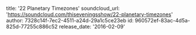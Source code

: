 title: '22 Planetary Timezones'
soundcloud_url: 'https://soundcloud.com/thiseveningsshow/22-planetary-timezones'
author: 7328c14f-7ec2-4511-a24d-29a1c5ce23eb
id: 960572ef-83ac-4d5a-825d-77255c886c52
release_date: '2016-02-09'
